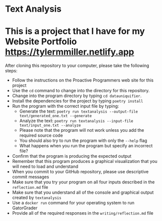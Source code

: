 # Text Analysis
# This is a project that I have for my Website Portfolio https://tylermmiller.netlify.app

After cloning this repository to your computer, please take the following steps:

- Follow the instructions on the Proactive Programmers web site for this project
- Use the `cd` command to change into the directory for this repository.
- Change into the program directory by typing `cd datauniquifier`.
- Install the dependencies for the project by typing `poetry install`
- Run the program with the correct input file by typing:
  - Generate the text: `poetry run textanalysis --output-file text/generated_one.txt --generate`
  - Analyze the text: `poetry run textanalysis --input-file text/input_one.txt --analyze`
  - Please note that the program will not work unless you add the required source code
  - You should also try to run the program with only the `--help` flag
  - What happens when you run the program but specify an incorrect file?
- Confirm that the program is producing the expected output
- Remember that this program produces a graphical visualization that you will need to load and understand
- When you commit to your GitHub repository, please use descriptive commit messages
- Make sure that you try your program on all four inputs described in the `reflection.md` file
- Make sure that you understand all of the console and graphical output created by `textanalysis`
- Use a `docker run` command for your operating system to run GatorGrader
- Provide all of the required responses in the `writing/reflection.md` file
